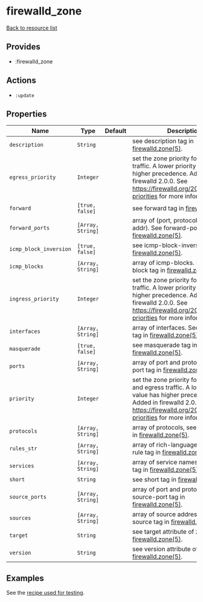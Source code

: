 # firewalld_zone

[Back to resource list](../README.md#resources)

## Provides

- :firewalld_zone

## Actions

- `:update`

## Properties

| Name                 | Type              | Default | Description                                                                                                                                                  |
| -----------          | -------------     | ------- | ------------------------------------                                                                                                                         |
| `description`           | `String` |         | see description tag in [firewalld.zone(5)](https://firewalld.org/documentation/man-pages/firewalld.zone.html).                                               |
| `egress_priority`       | `Integer`         |         | set the zone priority for egress traffic. A lower priority value has higher precedence. Added in firewalld 2.0.0. See <https://firewalld.org/2023/04/zone-priorities> for more information. |
| `forward`               | `[true, false]`   |         | see forward tag in [firewalld.zone(5)](https://firewalld.org/documentation/man-pages/firewalld.zone.html).                                                   |
| `forward_ports`         | `[Array, String]` |         | array of (port, protocol, to-port, to-addr). See forward-port tag in [firewalld.zone(5)](https://firewalld.org/documentation/man-pages/firewalld.zone.html). |
| `icmp_block_inversion`  | `[true, false]`   |         | see icmp-block-inversion tag in [firewalld.zone(5)](https://firewalld.org/documentation/man-pages/firewalld.zone.html).                                      |
| `icmp_blocks`           | `[Array, String]` |         | array of icmp-blocks. See icmp-block tag in [firewalld.zone(5)](https://firewalld.org/documentation/man-pages/firewalld.zone.html).                          |
| `ingress_priority`      | `Integer`         |         | set the zone priority for ingress traffic. A lower priority value has higher precedence. Added in firewalld 2.0.0. See <https://firewalld.org/2023/04/zone-priorities> for more information. |
| `interfaces`            | `[Array, String]` |         | array of interfaces. See interface tag in [firewalld.zone(5)](https://firewalld.org/documentation/man-pages/firewalld.zone.html).                            |
| `masquerade`            | `[true, false]`   |         | see masquerade tag in [firewalld.zone(5)](https://firewalld.org/documentation/man-pages/firewalld.zone.html).                                                |
| `ports`                 | `[Array, String]` |         | array of port and protocol pairs. See port tag in [firewalld.zone(5)](https://firewalld.org/documentation/man-pages/firewalld.zone.html).                    |
| `priority`              | `Integer`         |         | set the zone priority for both ingress and egress traffic. A lower priority value has higher precedence. Added in firewalld 2.0.0. See https://firewalld.org/2023/04/zone-priorities for more information. |
| `protocols`             | `[Array, String]` |         | array of protocols, see protocol tag in [firewalld.zone(5)](https://firewalld.org/documentation/man-pages/firewalld.zone.html).                              |
| `rules_str`             | `[Array, String]` |         | array of rich-language rules. See rule tag in [firewalld.zone(5)](https://firewalld.org/documentation/man-pages/firewalld.zone.html).                        |
| `services`              | `[Array, String]` |         | array of service names, see service tag in [firewalld.zone(5)](https://firewalld.org/documentation/man-pages/firewalld.zone.html).                           |
| `short`                 | `String`          |         | see short tag in [firewalld.zone(5)](https://firewalld.org/documentation/man-pages/firewalld.zone.html).                                                     |
| `source_ports`          | `[Array, String]` |         | array of port and protocol pairs. See source-port tag in [firewalld.zone(5)](https://firewalld.org/documentation/man-pages/firewalld.zone.html).             |
| `sources`               | `[Array, String]` |         | array of source addresses. See source tag in [firewalld.zone(5)](https://firewalld.org/documentation/man-pages/firewalld.zone.html).                         |
| `target`                | `String`          |         | see target attribute of zone tag in [firewalld.zone(5)](https://firewalld.org/documentation/man-pages/firewalld.zone.html).                                  |
| `version`               | `String`          |         | see version attribute of zone tag in [firewalld.zone(5)](https://firewalld.org/documentation/man-pages/firewalld.zone.html).                                 |

## Examples

See the [recipe used for testing](../../test/fixtures/cookbooks/firewalld-test/recipes/default.rb).
